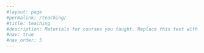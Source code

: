 ```yaml
---
#layout: page
#permalink: /teaching/
#title: teaching
#description: Materials for courses you taught. Replace this text with your description.
#nav: true
#nav_order: 5
---
```

